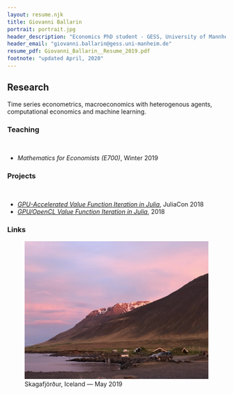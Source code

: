 ```yaml
---
layout: resume.njk
title: Giovanni Ballarin
portrait: portrait.jpg
header_description: "Economics PhD student - GESS, University of Mannheim."
header_email: "giovanni.ballarin@gess.uni-manheim.de"
resume_pdf: Giovanni_Ballarin__Resume_2019.pdf
footnote: "updated April, 2020"
---
```


<section>

## Research

Time series econometrics, macroeconomics with heterogenous agents, computational economics and machine learning.

</section>

<section>

### Teaching
<br>

* *Mathematics for Economists (E700)*, Winter 2019


</section>

<section>

### Projects
<br>

* [*GPU-Accelerated Value Function Iteration in Julia*]((https://youtu.be/ehUb-S6Bxnk)), JuliaCon 2018
* [*GPU/OpenCL Value Function Iteration in Julia*](https://github.com/giob1994/GPU-OpenCL-VFI-in-Julia), 2018

</section>

<section>

### Links

<figure class="no-print">
    <img class="round" src="src/img/skagafjordur.jpg" alt="Mountain lit by sunset, Iceland">
    <figcaption class="right">
        Skagafjörður, Iceland — May 2019
    </figcaption>
</figure>

</section>